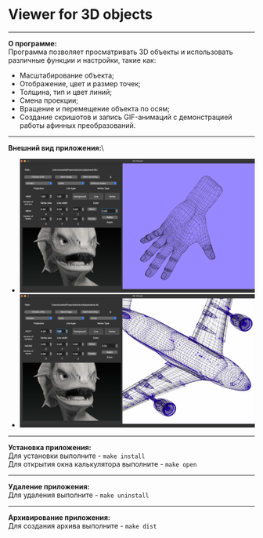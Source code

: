# Viewer for 3D objects

___
**О программе:**\
Программа позволяет просматривать 3D объекты и использовать различные функции и настройки, такие как:
- Масштабирование объекта;
- Отображение, цвет и размер точек;
- Толщина, тип и цвет линий;
- Смена проекции;
- Вращение и перемещение объекта по осям;
- Создание скришотов и запись GIF-анимаций с демонстрацией работы афинных преобразований.
___
**Внешний вид приложения:**\
* <img src="/images/viewer1.png" alt="viewer_1"/>
* <img src="/images/viewer2.png" alt="viewer_2"/>
___
**Установка приложения:** \
Для установки выполните - `make install` \
Для открытия окна калькулятора выполните - `make open`
___
**Удаление приложения:** \
Для удаления выполните - `make uninstall`
___
**Архивирование приложения:** \
Для создания архива выполните - `make dist`

